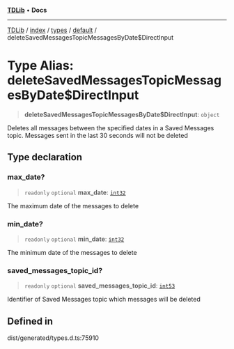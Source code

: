 [**TDLib**](../../../../../../README.md) • **Docs**

***

[TDLib](../../../../../../modules.md) / [index](../../../../../README.md) / [types](../../../README.md) / [default](../README.md) / deleteSavedMessagesTopicMessagesByDate$DirectInput

# Type Alias: deleteSavedMessagesTopicMessagesByDate$DirectInput

> **deleteSavedMessagesTopicMessagesByDate$DirectInput**: `object`

Deletes all messages between the specified dates in a Saved Messages topic. Messages sent in the last 30 seconds will not be deleted

## Type declaration

### max\_date?

> `readonly` `optional` **max\_date**: [`int32`](int32-1.md)

The maximum date of the messages to delete

### min\_date?

> `readonly` `optional` **min\_date**: [`int32`](int32-1.md)

The minimum date of the messages to delete

### saved\_messages\_topic\_id?

> `readonly` `optional` **saved\_messages\_topic\_id**: [`int53`](int53-1.md)

Identifier of Saved Messages topic which messages will be deleted

## Defined in

dist/generated/types.d.ts:75910
